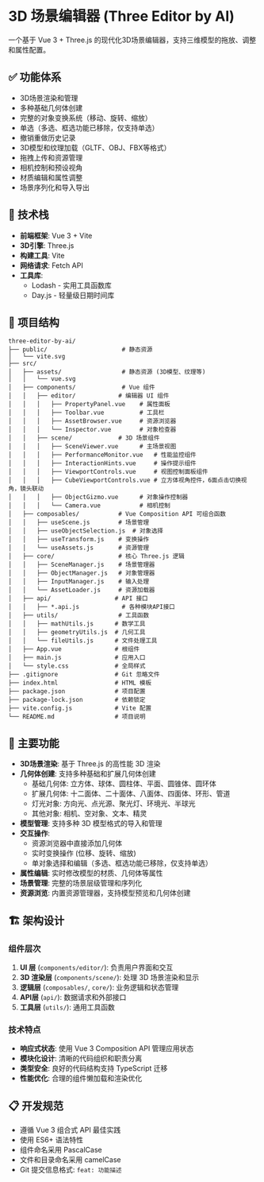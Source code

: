 # 3D 场景编辑器 (Three Editor by AI)

一个基于 Vue 3 + Three.js 的现代化3D场景编辑器，支持三维模型的拖放、调整和属性配置。

## ✅ 功能体系
- 3D场景渲染和管理
- 多种基础几何体创建
- 完整的对象变换系统（移动、旋转、缩放）
- 单选（多选、框选功能已移除，仅支持单选）
- 撤销重做历史记录
- 3D模型和纹理加载（GLTF、OBJ、FBX等格式）
- 拖拽上传和资源管理
- 相机控制和预设视角
- 材质编辑和属性调整
- 场景序列化和导入导出

## 🚀 技术栈

- **前端框架**: Vue 3 + Vite
- **3D引擎**: Three.js
- **构建工具**: Vite
- **网络请求**: Fetch API
- **工具库**: 
  - Lodash - 实用工具函数库
  - Day.js - 轻量级日期时间库

## 📁 项目结构

```
three-editor-by-ai/
├── public/                     # 静态资源
│   └── vite.svg
├── src/
│   ├── assets/                 # 静态资源 (3D模型、纹理等)
│   │   └── vue.svg
│   ├── components/             # Vue 组件
│   │   ├── editor/            # 编辑器 UI 组件
│   │   │   ├── PropertyPanel.vue    # 属性面板
│   │   │   ├── Toolbar.vue          # 工具栏
│   │   │   ├── AssetBrowser.vue     # 资源浏览器
│   │   │   └── Inspector.vue        # 对象检查器
│   │   ├── scene/             # 3D 场景组件
│   │   │   ├── SceneViewer.vue      # 主场景视图
│   │   │   ├── PerformanceMonitor.vue   # 性能监控组件
│   │   │   ├── InteractionHints.vue     # 操作提示组件
│   │   │   ├── ViewportControls.vue     # 视图控制面板组件
│   │   │   ├── CubeViewportControls.vue # 立方体视角控件，6面点击切换视角，镜头联动
│   │   │   ├── ObjectGizmo.vue      # 对象操作控制器
│   │   │   └── Camera.vue           # 相机控制
│   ├── composables/           # Vue Composition API 可组合函数
│   │   ├── useScene.js        # 场景管理
│   │   ├── useObjectSelection.js  # 对象选择
│   │   ├── useTransform.js    # 变换操作
│   │   └── useAssets.js       # 资源管理
│   ├── core/                  # 核心 Three.js 逻辑
│   │   ├── SceneManager.js    # 场景管理器
│   │   ├── ObjectManager.js   # 对象管理器
│   │   ├── InputManager.js    # 输入处理
│   │   └── AssetLoader.js     # 资源加载器
│   ├── api/                  # API 接口
│   │   ├── *.api.js            # 各种模块API接口
│   ├── utils/                 # 工具函数
│   │   ├── mathUtils.js      # 数学工具
│   │   ├── geometryUtils.js  # 几何工具
│   │   └── fileUtils.js      # 文件处理工具
│   ├── App.vue               # 根组件
│   ├── main.js               # 应用入口
│   └── style.css             # 全局样式
├── .gitignore                # Git 忽略文件
├── index.html                # HTML 模板
├── package.json              # 项目配置
├── package-lock.json         # 依赖锁定
├── vite.config.js            # Vite 配置
└── README.md                 # 项目说明
```

## 🎯 主要功能

- **3D场景渲染**: 基于 Three.js 的高性能 3D 渲染
- **几何体创建**: 支持多种基础和扩展几何体创建
  - 基础几何体: 立方体、球体、圆柱体、平面、圆锥体、圆环体
  - 扩展几何体: 十二面体、二十面体、八面体、四面体、环形、管道
  - 灯光对象: 方向光、点光源、聚光灯、环境光、半球光
  - 其他对象: 相机、空对象、文本、精灵
- **模型管理**: 支持多种 3D 模型格式的导入和管理
- **交互操作**: 
  - 资源浏览器中直接添加几何体
  - 实时变换操作 (位移、旋转、缩放)
  - 单对象选择和编辑（多选、框选功能已移除，仅支持单选）
- **属性编辑**: 实时修改模型的材质、几何体等属性
- **场景管理**: 完整的场景层级管理和序列化
- **资源浏览**: 内置资源管理器，支持模型预览和几何体创建

## 🏗️ 架构设计

### 组件层次

1. **UI 层** (`components/editor/`): 负责用户界面和交互
2. **3D 渲染层** (`components/scene/`): 处理 3D 场景渲染和显示
3. **逻辑层** (`composables/`, `core/`): 业务逻辑和状态管理
4. **API层** (`api/`): 数据请求和外部接口
5. **工具层** (`utils/`): 通用工具函数

### 技术特点

- **响应式状态**: 使用 Vue 3 Composition API 管理应用状态
- **模块化设计**: 清晰的代码组织和职责分离
- **类型安全**: 良好的代码结构支持 TypeScript 迁移
- **性能优化**: 合理的组件懒加载和渲染优化

## 📋 开发规范

- 遵循 Vue 3 组合式 API 最佳实践
- 使用 ES6+ 语法特性
- 组件命名采用 PascalCase
- 文件和目录命名采用 camelCase
- Git 提交信息格式: `feat: 功能描述`

